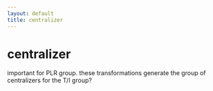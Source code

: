 ```yaml
---
layout: default
title: centralizer
---
```

# centralizer

important for PLR group. these transformations generate the group of centralizers for the T/I group?

